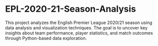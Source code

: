 # EPL-2020-21-Season-Analysis
This project analyzes the English Premier League 2020/21 season using data analysis and visualization techniques. The goal is to uncover key insights about team performance, player statistics, and match outcomes through Python-based data exploration.
